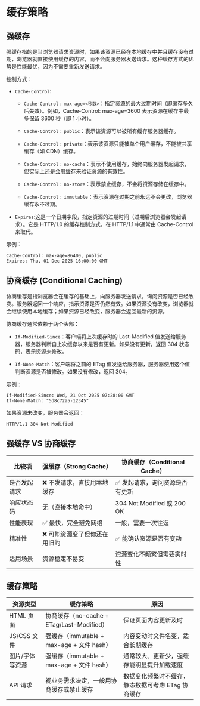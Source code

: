 # 缓存策略

## 强缓存

强缓存指的是当浏览器请求资源时，如果该资源已经在本地缓存中并且缓存没有过期，浏览器就直接使用缓存的内容，而不会向服务器发送请求。这种缓存方式的优势是性能最优，因为不需要重新发送请求。

控制方式：

- `Cache-Control`:

  - `Cache-Control: max-age=<秒数>`：指定资源的最大过期时间（即缓存多久后失效）。例如，Cache-Control: max-age=3600 表示资源在缓存中最多保留 3600 秒（即 1 小时）。

  - `Cache-Control: public`：表示该资源可以被所有缓存服务器缓存。

  - `Cache-Control: private`：表示该资源只能被单个用户缓存，不能被共享缓存（如 CDN）缓存。

  - `Cache-Control: no-cache`：表示不使用缓存，始终向服务器发起请求，但实际上还是会用缓存来验证资源的有效性。

  - `Cache-Control: no-store`：表示禁止缓存，不会将资源存储在缓存中。

  - `Cache-Control: immutable`：表示资源在过期之前永远不会更改，浏览器缓存永不过期。

- `Expires`:这是一个日期字段，指定资源的过期时间（过期后浏览器会发起请求）。它是 HTTP/1.0 的缓存控制方式，在 HTTP/1.1 中通常由 Cache-Control 来取代。

示例：

```http
Cache-Control: max-age=86400, public
Expires: Thu, 01 Dec 2025 16:00:00 GMT
```

## 协商缓存 (Conditional Caching)

协商缓存是指浏览器会在缓存的基础上，向服务器发送请求，询问资源是否已经改变。服务器返回一个响应，指示资源是否仍然有效。如果资源没有改变，浏览器就会继续使用本地缓存；如果资源已经改变，服务器会返回最新的资源。

协商缓存通常依赖于两个头部：

- `If-Modified-Since`：客户端将上次缓存时的 Last-Modified 值发送给服务器，服务器判断自上次缓存以来是否有更新。如果没有更新，返回 304 状态码，表示资源未修改。

- `If-None-Match`：客户端将之前的 ETag 值发送给服务器，服务器使用这个值判断资源是否被修改。如果没有修改，返回 304。

示例：

```http
If-Modified-Since: Wed, 21 Oct 2025 07:28:00 GMT
If-None-Match: "5d8c72a5-12345"
```

如果资源未改变，服务器会返回：

```http
HTTP/1.1 304 Not Modified
```

## 强缓存 VS 协商缓存

| 比较项       | 强缓存（Strong Cache）        | 协商缓存（Conditional Cache）   |
| ------------ | ----------------------------- | ------------------------------- |
| 是否发起请求 | ❌ 不发请求，直接用本地缓存   | ✅ 发起请求，询问资源是否有更新 |
| 响应状态码   | 无（直接本地命中）            | 304 Not Modified 或 200 OK      |
| 性能表现     | ✅ 最快，完全避免网络         | 一般，需要一次往返              |
| 精准性       | ❌ 可能资源变了但你还在用旧的 | ✅ 能确认资源是否有变动         |
| 适用场景     | 资源稳定不易变                | 资源变化不频繁但需要实时性      |

## 缓存策略

| 资源类型        | 缓存策略                                  | 原因                                               |
| --------------- | ----------------------------------------- | -------------------------------------------------- |
| HTML 页面       | 协商缓存（no-cache + ETag/Last-Modified） | 保证页面内容更新及时                               |
| JS/CSS 文件     | 强缓存（immutable + max-age + 文件 hash） | 内容变动时文件名变，适合长期缓存                   |
| 图片/字体等资源 | 强缓存（immutable + max-age + 文件 hash） | 通常较大、更新少，强缓存能明显提升加载速度         |
| API 请求        | 视业务需求决定，一般用协商缓存或禁止缓存  | 数据变化频繁时不缓存，静态数据可考虑 ETag 协商缓存 |
